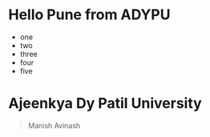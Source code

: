 # Hello Pune from ADYPU
- one
- two
- three
- four
- five
# Ajeenkya Dy Patil University
> Manish
> Avinash
